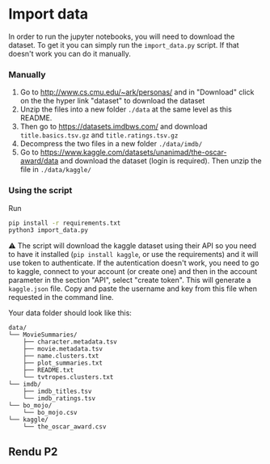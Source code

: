 # Import data

In order to run the jupyter notebooks, you will need to download the dataset. To get it you can simply run the `import_data.py` script. If that doesn't work you can do it manually.

### Manually
1. Go to http://www.cs.cmu.edu/~ark/personas/ and in "Download" click on the the hyper link "dataset" to download the dataset
2. Unzip the files into a new folder `./data` at the same level as this README.
3. Then go to https://datasets.imdbws.com/ and download `title.basics.tsv.gz` and `title.ratings.tsv.gz` 
4. Decompress the two files in a new folder `./data/imdb/`
5. Go to https://www.kaggle.com/datasets/unanimad/the-oscar-award/data and download the dataset (login is required). Then unzip the file in `./data/kaggle/`


### Using the script

Run

```bash
pip install -r requirements.txt
python3 import_data.py
```

:warning: The script will download the kaggle dataset using their API so you need to have it installed (`pip install kaggle`, or use the requirements) and it will use token to authenticate. If the autentication doesn't work, you need to go to kaggle, connect to your account (or create one) and then in the account parameter in the section "API", select "create token". This will generate a `kaggle.json` file. Copy and paste the username and key from this file when requested in the command line.

Your data folder should look like this:

```
data/
└── MovieSummaries/    
    ├── character.metadata.tsv 
    ├── movie.metadata.tsv
    ├── name.clusters.txt
    ├── plot_summaries.txt
    ├── README.txt
    └── tvtropes.clusters.txt
└── imdb/  
    ├── imdb_titles.tsv
    └── imdb_ratings.tsv
└── bo_mojo/  
    └── bo_mojo.csv
└── kaggle/  
    └── the_oscar_award.csv

```

## Rendu P2
